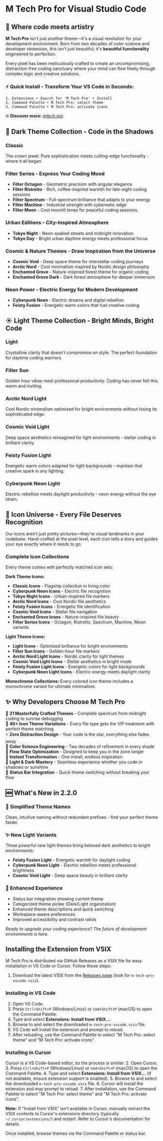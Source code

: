 M Tech Pro for Visual Studio Code
==================================

🚀 Where code meets artistry
----------------------------

**M Tech Pro** isn't just another theme—it's a visual revolution for your development environment. Born from two decades of color science and developer obsession, this isn't just beautiful; it's **beautiful functionality** engineered to perfection.

Every pixel has been meticulously crafted to create an uncompromising, distraction-free coding sanctuary where your mind can flow freely through complex logic and creative solutions.

### ⚡ Quick Install - Transform Your VS Code in Seconds:

```
1. Extensions ‣ Search for 'M Tech Pro' ‣ Install
2. Command Palette ‣ M Tech Pro: select theme
3. Command Palette ‣ M Tech Pro: activate icons
```

🌐 **Discover more:** [mtech.pro](https://github.com/ChrisMcKee1/mtech-pro-vscode-themes)

🌙 Dark Theme Collection - Code in the Shadows
----------------------------------------------

### **Classic** 
The crown jewel. Pure sophistication meets cutting-edge functionality - where it all began.

### **Filter Series - Express Your Coding Mood**
- **Filter Octagon** - Geometric precision with angular elegance
- **Filter Ristretto** - Rich, coffee-inspired warmth for late-night coding sessions  
- **Filter Spectrum** - Full-spectrum brilliance that adapts to your energy
- **Filter Machine** - Industrial strength with cybernetic edge
- **Filter Moon** - Cool moonlit tones for peaceful coding sessions

### **Urban Editions - City-Inspired Atmosphere**
- **Tokyo Night** - Neon-soaked streets and midnight innovation
- **Tokyo Day** - Bright urban daytime energy meets professional focus

### **Cosmic & Nature Themes - Draw Inspiration from the Universe**
- **Cosmic Void** - Deep space theme for interstellar coding journeys
- **Arctic Nord** - Cool minimalism inspired by Nordic design philosophy
- **Enchanted Grove** - Nature-inspired forest theme for organic coding
- **Enchanted Grove Dark** - Dark forest atmosphere for deeper immersion

### **Neon Power - Electric Energy for Modern Development**
- **Cyberpunk Neon** - Electric dreams and digital rebellion
- **Feisty Fusion** - Energetic warm colors that fuel creative coding

☀️ Light Theme Collection - Bright Minds, Bright Code
----------------------------------------------------

### **Light**
Crystalline clarity that doesn't compromise on style. The perfect foundation for daytime coding warriors.

### **Filter Sun**
Golden hour vibes meet professional productivity. Coding has never felt this warm and inviting.

### **Arctic Nord Light**
Cool Nordic minimalism optimized for bright environments without losing its sophisticated edge.

### **Cosmic Void Light**
Deep space aesthetics reimagined for light environments - stellar coding in brilliant clarity.

### **Feisty Fusion Light**
Energetic warm colors adapted for light backgrounds - maintain that creative spark in any lighting.

### **Cyberpunk Neon Light**
Electric rebellion meets daylight productivity - neon energy without the eye strain.



🎨 Icon Universe - Every File Deserves Recognition
-------------------------------------------------

Our icons aren't just pretty pictures—they're visual landmarks in your codebase. Hand-crafted at the pixel level, each icon tells a story and guides your eye exactly where it needs to go.

### **Complete Icon Collections**
Every theme comes with perfectly matched icon sets:

**Dark Theme Icons:**
- **Classic Icons** - Flagship collection in living color
- **Cyberpunk Neon Icons** - Electric file recognition
- **Tokyo Night Icons** - Urban-inspired file markers
- **Arctic Nord Icons** - Cool Nordic file aesthetics
- **Feisty Fusion Icons** - Energetic file identification
- **Cosmic Void Icons** - Stellar file navigation
- **Enchanted Grove Icons** - Nature-inspired file beauty
- **Filter Series Icons** - Octagon, Ristretto, Spectrum, Machine, Moon variants

**Light Theme Icons:**
- **Light Icons** - Optimized brilliance for bright environments
- **Filter Sun Icons** - Golden-hour file markers
- **Arctic Nord Light Icons** - Nordic clarity for light themes
- **Cosmic Void Light Icons** - Stellar aesthetics in bright mode
- **Feisty Fusion Light Icons** - Energetic colors for light backgrounds
- **Cyberpunk Neon Light Icons** - Electric energy meets daylight clarity


**Monochrome Collections:**
Every colored icon theme includes a monochrome variant for ultimate minimalism.

✨ Why Developers Choose M Tech Pro
----------------------------------

🎯 **21 Masterfully Crafted Themes** - Complete spectrum from midnight coding to sunrise debugging  
🔮 **40+ Icon Theme Variations** - Every file type gets the VIP treatment with perfect theme matching  
⚡ **Zero Distraction Design** - Your code is the star, everything else fades away  
🎨 **Color Science Engineering** - Two decades of refinement in every shade  
🧠 **Flow State Optimization** - Designed to keep you in the zone longer  
🚀 **Instant Transformation** - One install, endless inspiration  
🌈 **Light & Dark Mastery** - Seamless experience whether you code in shadows or sunshine  
📱 **Status Bar Integration** - Quick theme switching without breaking your flow

🆕 What's New in 2.2.0
----------------------

### **🎨 Simplified Theme Names**
Clean, intuitive naming without redundant prefixes - find your perfect theme faster.

### **✨ New Light Variants**
Three powerful new light themes bring beloved dark aesthetics to bright environments:
- **Feisty Fusion Light** - Energetic warmth for daylight coding
- **Cyberpunk Neon Light** - Electric rebellion meets professional brightness  
- **Cosmic Void Light** - Deep space beauty in brilliant clarity

### **🔧 Enhanced Experience**
- Status bar integration showing current theme
- Categorized theme picker (Dark/Light organization)
- Enhanced theme descriptions and quick switching
- Workspace-aware preferences
- Improved accessibility and contrast ratios


*Ready to upgrade your coding experience? The future of development environments is here.*

## Installing the Extension from VSIX

M Tech Pro is distributed via GitHub Releases as a VSIX file for easy installation in VS Code or Cursor. Follow these steps:

1. Download the latest VSIX from the [Releases page](https://github.com/ChrisMcKee1/mtech-pro-vscode-themes/releases/latest) (look for `m-tech-pro-vscode.vsix`).

### Installing in VS Code
2. Open VS Code.
3. Press `Ctrl+Shift+P` (Windows/Linux) or `Cmd+Shift+P` (macOS) to open the Command Palette.
4. Type and select **Extensions: Install from VSIX...**
5. Browse to and select the downloaded `m-tech-pro-vscode.vsix` file.
6. VS Code will install the extension and prompt to reload.
7. After reloading, use the Command Palette to select "M Tech Pro: select theme" and "M Tech Pro: activate icons".

### Installing in Cursor
Cursor is a VS Code-based editor, so the process is similar:
2. Open Cursor.
3. Press `Ctrl+Shift+P` (Windows/Linux) or `Cmd+Shift+P` (macOS) to open the Command Palette.
4. Type and select **Extensions: Install from VSIX...** (if not available, ensure extension support is enabled).
5. Browse to and select the downloaded `m-tech-pro-vscode.vsix` file.
6. Cursor will install the extension and may prompt to reload.
7. After installation, use the Command Palette to select "M Tech Pro: select theme" and "M Tech Pro: activate icons".

**Note:** If "Install from VSIX" isn't available in Cursor, manually extract the VSIX contents to Cursor's extensions directory (typically `~/.cursor/extensions/`) and restart. Refer to Cursor's documentation for details.

Once installed, browse themes via the Command Palette or status bar.
